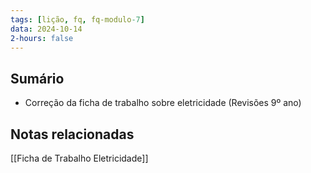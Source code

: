 ```yaml
---
tags: [lição, fq, fq-modulo-7]
data: 2024-10-14
2-hours: false
---
```


## Sumário
- Correção da ficha de trabalho sobre eletricidade (Revisões 9º ano)
## Notas relacionadas
[[Ficha de Trabalho Eletricidade]]
